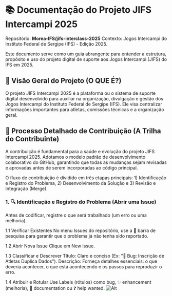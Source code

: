 # 📚 Documentação do Projeto JIFS Intercampi 2025
Repositório: **Morea-IFS/jifs-interclass-2025** 
Contexto: Jogos Intercampi do Instituto Federal de Sergipe (IFS) - Edição 2025.

Este documento serve como um guia abrangente para entender a estrutura, propósito e uso do projeto digital de suporte aos Jogos Intercampi (JIFS) do IFS em 2025.

## 🎯 Visão Geral do Projeto (O QUE É?)
O projeto JIFS Intercampi 2025 é a plataforma ou o sistema de suporte digital desenvolvido para auxiliar na organização, divulgação e gestão dos Jogos Intercampi do Instituto Federal de Sergipe (IFS). Ele visa centralizar informações importantes para atletas, comissões técnicas e a organização geral.

## 🚀 Processo Detalhado de Contribuição (A Trilha do Contribuinte)
A contribuição é fundamental para a saúde e evolução do projeto JIFS Intercampi 2025. Adotamos o modelo padrão de desenvolvimento colaborativo do GitHub, garantindo que todas as mudanças sejam revisadas e aprovadas antes de serem incorporadas ao código principal.

O fluxo de contribuição é dividido em três etapas principais: 1) Identificação e Registro do Problema, 2) Desenvolvimento da Solução e 3) Revisão e Integração (Merge).

### 1. 🔍 Identificação e Registro do Problema (Abrir uma Issue)
Antes de codificar, registre o que será trabalhado (um erro ou uma melhoria).

1.1	Verificar Existentes	No menu Issues do repositório, use a 🔎 barra de pesquisa para garantir que o problema já não tenha sido reportado.

1.2	Abrir Nova Issue	Clique em New Issue.

1.3	Classificar e Descrever	Título: Claro e conciso (Ex: "🐛 Bug: Inscrição de Atletas Duplica Dados"). Descrição: Forneça detalhes essenciais: o que deveria acontecer, o que está acontecendo e os passos para reproduzir o erro.

1.4	Atribuir e Rotular	Use Labels (rótulos) como bug, ✨ enhancement (melhoria), 📝 documentation ou ❓ help wanted.
![Alt](https://repobeats.axiom.co/api/embed/dcfa83d3af568ea516b919dec74544f641beacd5.svg "Repobeats analytics image")
